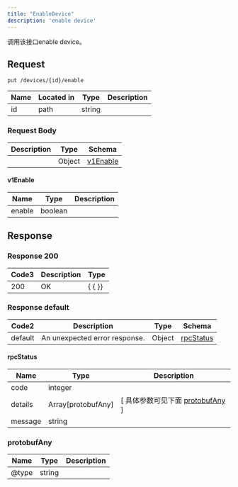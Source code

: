 ```yaml
---
title: "EnableDevice"
description: 'enable device'
---
```



调用该接口enable device。



## Request


```
put /devices/{id}/enable
```



| Name | Located in | Type | Description | 
| ---- | ---------- | ----------- | ----------- | 
| id | path | string |  |  





### Request Body


 
| Description | Type | Schema |
| ----------- | ------ | ------ |
|  | Object | [v1Enable](#v1Enable) |

#### v1Enable

| Name | Type | Description | 
| ---- | ---- | ----------- |     
| enable | boolean |  |   


  
     
 
 





## Response



### Response  200


| Code3 | Description | Type | 
| ---- | ----------- | ------ | 
| 200 | OK | {   { }} |
 


### Response  default

 
| Code2 | Description | Type | Schema |
| ---- | ----------- | ------ | ------ |
| default | An unexpected error response. | Object | [rpcStatus](#rpcStatus) |

#### rpcStatus

| Name | Type | Description | 
| ---- | ---- | ----------- |     
| code | integer |  |          
| details | Array[protobufAny] |  [ 具体参数可见下面 [protobufAny](#protobufAny) ] |       
| message | string |  |   


  
     
   
       
         
### protobufAny
| Name | Type | Description | 
| ---- | ---- | ----------- |     
| @type | string |  |   


  
     
 
 


          
     
   
     
 
 


 



